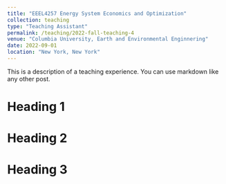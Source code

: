 ```yaml
---
title: "EEEL4257 Energy System Economics and Optimization"
collection: teaching
type: "Teaching Assistant"
permalink: /teaching/2022-fall-teaching-4
venue: "Columbia University, Earth and Environmental Enginnering"
date: 2022-09-01
location: "New York, New York"
---
```


This is a description of a teaching experience. You can use markdown like any other post.

Heading 1
======

Heading 2
======

Heading 3
======
